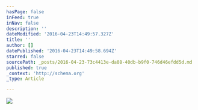 ```yaml
---
hasPage: false
inFeed: true
inNav: false
description: ''
dateModified: '2016-04-23T14:49:57.327Z'
title: ''
author: []
datePublished: '2016-04-23T14:49:58.694Z'
starred: false
sourcePath: _posts/2016-04-23-73c4413e-da08-40db-b9f0-746d46efdd5d.md
published: true
_context: 'http://schema.org'
_type: Article

---
```

![](https://the-grid-user-content.s3-us-west-2.amazonaws.com/c5d12601-5eff-4737-abc2-407a7c8ae444.jpg)